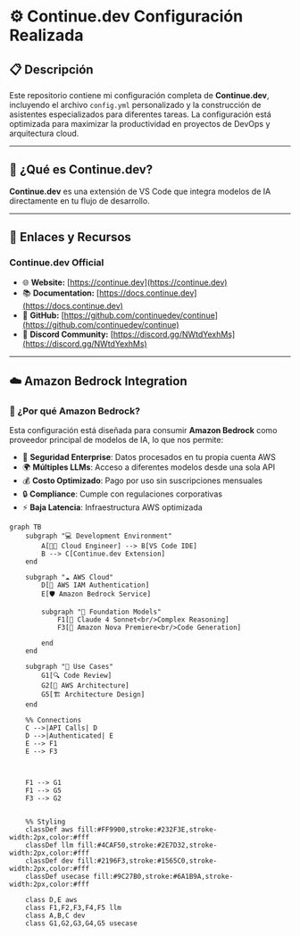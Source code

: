 # ⚙️ Continue.dev Configuración Realizada

## 📋 Descripción

Este repositorio contiene mi configuración completa de **Continue.dev**, incluyendo el archivo `config.yml` personalizado y la construcción de asistentes especializados para diferentes tareas. La configuración está optimizada para maximizar la productividad en proyectos de DevOps y arquitectura cloud.

---

## 🎯 ¿Qué es Continue.dev?

**Continue.dev** es una extensión de VS Code que integra modelos de IA directamente en tu flujo de desarrollo.

---

## 🔗 Enlaces y Recursos

### **Continue.dev Official**
- 🌐 **Website:** [https://continue.dev](https://continue.dev)
- 📚 **Documentation:** [https://docs.continue.dev](https://docs.continue.dev)
- 🐙 **GitHub:** [https://github.com/continuedev/continue](https://github.com/continuedev/continue)
- 💬 **Discord Community:** [https://discord.gg/NWtdYexhMs](https://discord.gg/NWtdYexhMs)

---

## ☁️ Amazon Bedrock Integration

### **🚀 ¿Por qué Amazon Bedrock?**

Esta configuración está diseñada para consumir **Amazon Bedrock** como proveedor principal de modelos de IA, lo que nos permite:

- 🔐 **Seguridad Enterprise**: Datos procesados en tu propia cuenta AWS
- 🌍 **Múltiples LLMs**: Acceso a diferentes modelos desde una sola API
- 💰 **Costo Optimizado**: Pago por uso sin suscripciones mensuales
- 🔒 **Compliance**: Cumple con regulaciones corporativas
- ⚡ **Baja Latencia**: Infraestructura AWS optimizada

```mermaid
graph TB
    subgraph "💻 Development Environment"
        A[👨‍💻 Cloud Engineer] --> B[VS Code IDE]
        B --> C[Continue.dev Extension]
    end
    
    subgraph "☁️ AWS Cloud"
        D[🔐 AWS IAM Authentication]
        E[🛡️ Amazon Bedrock Service]
        
        subgraph "🤖 Foundation Models"
            F1[🧠 Claude 4 Sonnet<br/>Complex Reasoning]
            F3[🧠 Amazon Nova Premiere<br/>Code Generation]

        end
    end
    
    subgraph "🎯 Use Cases"
        G1[🔍 Code Review]
        G2[🧪 AWS Architecture]
        G5[🏗️ Architecture Design]
    end
    
    %% Connections
    C -->|API Calls| D
    D -->|Authenticated| E
    E --> F1
    E --> F3


    
    F1 --> G1
    F1 --> G5
    F3 --> G2

    
    %% Styling
    classDef aws fill:#FF9900,stroke:#232F3E,stroke-width:2px,color:#fff
    classDef llm fill:#4CAF50,stroke:#2E7D32,stroke-width:2px,color:#fff
    classDef dev fill:#2196F3,stroke:#1565C0,stroke-width:2px,color:#fff
    classDef usecase fill:#9C27B0,stroke:#6A1B9A,stroke-width:2px,color:#fff
    
    class D,E aws
    class F1,F2,F3,F4,F5 llm
    class A,B,C dev
    class G1,G2,G3,G4,G5 usecase
```

